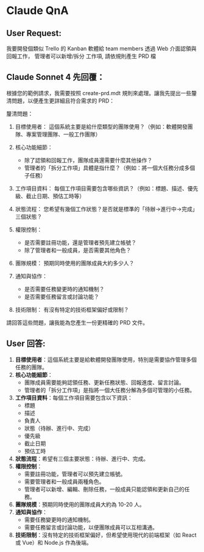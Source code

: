 # Claude QnA

## User Request:

我要開發個類似 Trello 的 Kanban 軟體給 team members 透過 Web 介面認領與回報工作，
管理者可以新增/拆分 工作項, 請依規則產生 PRD 檔

## Claude Sonnet 4 先回覆：

根據您的範例請求，我需要按照 create-prd.mdt 規則來處理。讓我先提出一些釐清問題，以便產生更詳細且符合需求的 PRD：

釐清問題：

1. 目標使用者： 這個系統主要是給什麼類型的團隊使用？（例如：軟體開發團隊、專案管理團隊、一般工作團隊）

2. 核心功能細節：
    * 除了認領和回報工作，團隊成員還需要什麼其他操作？
    * 管理者的「拆分工作項」具體是指什麼？（例如：將一個大任務分成多個子任務）

3. 工作項目資料： 每個工作項目需要包含哪些資訊？（例如：標題、描述、優先級、截止日期、預估工時等）

4. 狀態流程： 您希望有幾個工作狀態？是否就是標準的「待辦→進行中→完成」三個狀態？

5. 權限控制：
    * 是否需要註冊功能，還是管理者預先建立帳號？
    * 除了管理者和一般成員，是否需要其他角色？

6. 團隊規模： 預期同時使用的團隊成員大約多少人？

7. 通知與協作：
    * 是否需要任務變更時的通知機制？
    * 是否需要任務留言或討論功能？

8. 技術限制： 有沒有特定的技術框架偏好或限制？

請回答這些問題，讓我能為您產生一份更精確的 PRD 文件。

## User 回答:

1. **目標使用者**：這個系統主要是給軟體開發團隊使用，特別是需要協作管理多個任務的團隊。
2. **核心功能細節**：
   - 團隊成員需要能夠認領任務、更新任務狀態、回報進度、留言討論。
   - 管理者的「拆分工作項」是指將一個大任務分解為多個可管理的小任務。
3. **工作項目資料**：每個工作項目需要包含以下資訊：
   - 標題
   - 描述
   - 負責人
   - 狀態（待辦、進行中、完成）
   - 優先級
   - 截止日期
   - 預估工時
4. **狀態流程**：希望有三個主要狀態：待辦、進行中、完成。
5. **權限控制**：
   - 需要註冊功能，管理者可以預先建立帳號。
   - 需要管理者和一般成員兩種角色。
    - 管理者可以新增、編輯、刪除任務，一般成員只能認領和更新自己的任務。
6. **團隊規模**：預期同時使用的團隊成員大約為 10-20 人。
7. **通知與協作**：
   - 需要任務變更時的通知機制。
   - 需要任務留言或討論功能，以便團隊成員可以互相溝通。
8. **技術限制**：沒有特定的技術框架偏好，但希望使用現代的前端框架（如 React 或 Vue）和 Node.js 作為後端。

